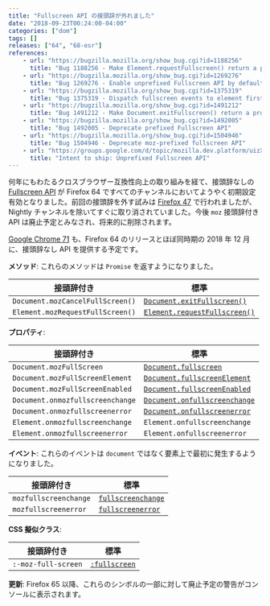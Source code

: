 ```yaml
---
title: "Fullscreen API の接頭辞が外れました"
date: "2018-09-23T00:24:00-04:00"
categories: ["dom"]
tags: []
releases: ["64", "68-esr"]
references:
    - url: "https://bugzilla.mozilla.org/show_bug.cgi?id=1188256"
      title: "Bug 1188256 - Make Element.requestFullscreen() return a promise"
    - url: "https://bugzilla.mozilla.org/show_bug.cgi?id=1269276"
      title: "Bug 1269276 - Enable unprefixed Fullscreen API by default for release versions"
    - url: "https://bugzilla.mozilla.org/show_bug.cgi?id=1375319"
      title: "Bug 1375319 - Dispatch fullscreen events to element first rather than dispatch to document directly"
    - url: "https://bugzilla.mozilla.org/show_bug.cgi?id=1491212"
      title: "Bug 1491212 - Make Document.exitFullscreen() return a promise"
    - url: "https://bugzilla.mozilla.org/show_bug.cgi?id=1492005"
      title: "Bug 1492005 - Deprecate prefixed Fullscreen API"
    - url: "https://bugzilla.mozilla.org/show_bug.cgi?id=1504946"
      title: "Bug 1504946 - Deprecate moz-prefixed fullscreen API"
    - url: "https://groups.google.com/d/topic/mozilla.dev.platform/uizXjqHDmQ8/discussion"
      title: "Intent to ship: Unprefixed Fullscreen API"
---
```

何年にもわたるクロスブラウザー互換性向上の取り組みを経て、接頭辞なしの [Fullscreen API](https://developer.mozilla.org/docs/Web/API/Fullscreen_API) が Firefox 64 ですべてのチャンネルにおいてようやく初期設定有効となりました。前回の接頭辞を外す試みは [Firefox 47](https://www.fxsitecompat.dev/ja/docs/2016/fullscreen-api-has-been-unprefixed-in-non-release-builds/) で行われましたが、Nightly チャンネルを除いてすぐに取り消されていました。今後 `moz` 接頭辞付き API は廃止予定とみなされ、将来的に削除されます。

[Google Chrome 71](https://groups.google.com/a/chromium.org/d/topic/blink-dev/ODzbWn-xRrQ/discussion) も、Firefox 64 のリリースとほぼ同時期の 2018 年 12 月に、接頭辞なし API を提供する予定です。

**メソッド**: これらのメソッドは `Promise` を返すようになりました。

| 接頭辞付き | 標準 |
| --- | --- |
| `Document.mozCancelFullScreen()` | [`Document.exitFullscreen()`](https://developer.mozilla.org/docs/Web/API/Document/exitFullscreen) |
| `Element.mozRequestFullScreen()` | [`Element.requestFullscreen()`](https://developer.mozilla.org/docs/Web/API/Element/requestFullScreen) |

**プロパティ**:

| 接頭辞付き | 標準 |
| --- | --- |
| `Document.mozFullScreen` | [`Document.fullscreen`](https://developer.mozilla.org/docs/Web/API/Document/fullscreen) |
| `Document.mozFullScreenElement` | [`Document.fullscreenElement`](https://developer.mozilla.org/docs/Web/API/DocumentOrShadowRoot/fullscreenElement) |
| `Document.mozFullScreenEnabled` | [`Document.fullscreenEnabled`](https://developer.mozilla.org/docs/Web/API/Document/fullscreenEnabled) |
| `Document.onmozfullscreenchange` | [`Document.onfullscreenchange`](https://developer.mozilla.org/docs/Web/API/Document/onfullscreenchange) |
| `Document.onmozfullscreenerror` | [`Document.onfullscreenerror`](https://developer.mozilla.org/docs/Web/API/Document/onfullscreenerror) |
| `Element.onmozfullscreenchange` | `Element.onfullscreenchange` |
| `Element.onmozfullscreenerror` | `Element.onfullscreenerror` |

**イベント**: これらのイベントは `document` ではなく要素上で最初に発生するようになりました。

| 接頭辞付き | 標準 |
| --- | --- |
| `mozfullscreenchange` | [`fullscreenchange`](https://developer.mozilla.org/docs/Web/Events/fullscreenchange) |
| `mozfullscreenerror` | [`fullscreenerror`](https://developer.mozilla.org/docs/Web/Events/fullscreenerror) |

**CSS 擬似クラス**:

| 接頭辞付き | 標準 |
| --- | --- |
| `:-moz-full-screen` | [`:fullscreen`](https://developer.mozilla.org/docs/Web/CSS/:fullscreen) |

**更新**: Firefox 65 以降、これらのシンボルの一部に対して廃止予定の警告がコンソールに表示されます。
